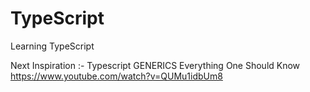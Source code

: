 # TypeScript

Learning TypeScript

Next Inspiration :-
Typescript GENERICS Everything One Should Know
https://www.youtube.com/watch?v=QUMu1idbUm8
